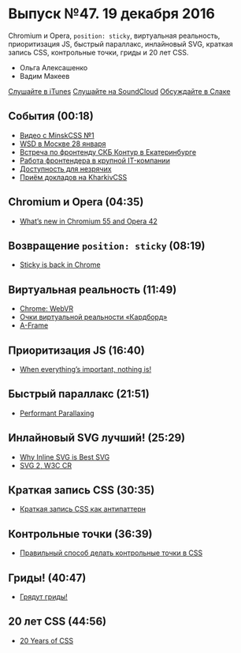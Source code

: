 # Выпуск №47. 19 декабря 2016

Chromium и Opera, `position: sticky`, виртуальная реальность, приоритизация JS, быстрый параллакс, инлайновый SVG, краткая запись CSS, контрольные точки, гриды и 20 лет CSS.

- Ольга Алексашенко
- Вадим Макеев

[Слушайте в iTunes](https://itunes.apple.com/ru/podcast/veb-standarty/id1080500016)
[Слушайте на SoundCloud](https://soundcloud.com/web-standards/episode-47)
[Обсуждайте в Слаке](http://slack.web-standards.ru/)

## События (00:18)

- [Видео с MinskCSS №1](https://youtu.be/hwseJaIsoBw?list=PL3uk4LxG9Zzl8MRXT1IpGxuZormysIbjg)
- [WSD в Москве 28 января](https://wsd.events/2017/01/28/#proposal)
- [Встреча по фронтенду СКБ Контур в Екатеринбурге](https://vk.com/wall-9594364_3363)
- [Работа фронтендера в крупной IT-компании](https://alenadmit.github.io/open-vebinar/)
- [Доступность для незрячих](http://frontend-science.com/lab/)
- [Приём докладов на KharkivCSS](https://docs.google.com/forms/d/e/1FAIpQLSeBbERGJTNMqyshONNpuG-QwKmKXLkvaukSXRp010VM-4PClw/viewform)

## Chromium и Opera (04:35)

- [What’s new in Chromium 55 and Opera 42](https://dev.opera.com/blog/opera-42/)

## Возвращение `position: sticky` (08:19)

- [Sticky is back in Chrome](https://developers.google.com/web/updates/2016/12/position-sticky)

## Виртуальная реальность (11:49)

- [Chrome: WebVR](https://developers.google.com/web/fundamentals/vr/)
- [Очки виртуальной реальности «Кардборд»](https://store.artlebedev.ru/electronics/kardboard-white/)
- [A-Frame](https://aframe.io/)

## Приоритизация JS (16:40)

- [When everything’s important, nothing is!](https://aerotwist.com/blog/when-everything-is-important-nothing-is/)

## Быстрый параллакс (21:51)

- [Performant Parallaxing](https://developers.google.com/web/updates/2016/12/performant-parallaxing)

## Инлайновый SVG лучший! (25:29)

- [Why Inline SVG is Best SVG](https://youtu.be/af4ZQJ14yu8)
- [SVG 2, W3C CR](https://www.w3.org/TR/SVG2/)

## Краткая запись CSS (30:35)

- [Краткая запись CSS как антипаттерн](http://prgssr.ru/development/kratkaya-zapis-css-kak-antipattern.html)

## Контрольные точки (36:39)

- [Правильный способ делать контрольные точки в CSS](http://css-live.ru/articles-css/pravilnye-kontrolnye-tochki-v-css.html)

## Гриды! (40:47)

- [Грядут гриды!](http://css-live.ru/verstka/gryadut-gridy.html)

## 20 лет CSS (44:56)

- [20 Years of CSS](https://www.w3.org/Style/CSS20/)